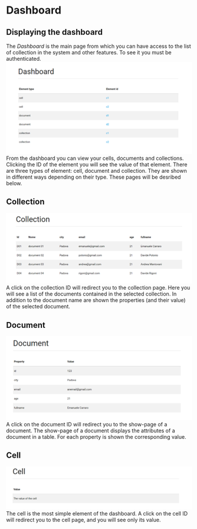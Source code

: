 # Dashboard

## Displaying the dashboard
The *Dashboard* is the main page from which you can have access to the list of collection in the system and other features. To see it you must be authenticated.
![](../img/dashboard.png)
From the dashboard you can view your cells, documents and collections. Clicking the ID of the element you will see the value of that element. There are three types of element: cell, document and collection. They are shown in different ways depending on their type. These pages will be desribed below.

## Collection
![](../img/collection.png)
A click on the collection ID will redirect you to the collection page. Here you will see a list of the documents contained in the selected collection. In addition to the document name are shown the properties (and their value) of the selected document.

## Document
![](../img/document.png)
A click on the document ID will redirect you to the show-page of a document. The show-page of a document displays the attributes of a document in a table. For each property is shown the corresponding value.

## Cell
![](../img/cell.png)
The cell is the most simple element of the dashboard. A click on the cell ID will redirect you to the cell page, and you will see only its value.
